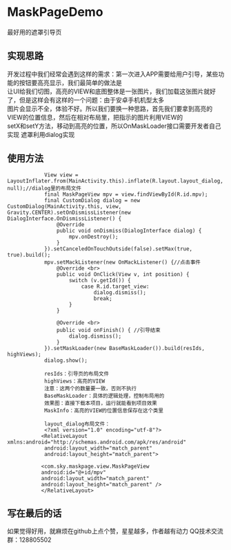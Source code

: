 # MaskPageDemo
最好用的遮罩引导页

## 实现思路
开发过程中我们经常会遇到这样的需求：第一次进入APP需要给用户引导，某些功能的按钮要高亮显示，我们最简单的做法是<br>
让UI给我们切图，高亮的VIEW和底图整体是一张图片，我们加载这张图片就好了，但是这样会有这样的一个问题：由于安卓手机机型太多<br>
图片会显示不全，体验不好。所以我们要换一种思路，首先我们要拿到高亮的VIEW的位置信息，然后在相对布局里，把指示的图片利用VIEW的<br>
setX和setY方法，移动到高亮的位置，所以OnMaskLoader接口需要开发者自己实现 遮罩利用dialog实现

## 使用方法

                View view = LayoutInflater.from(MainActivity.this).inflate(R.layout.layout_dialog, null);//dialog里的布局文件
                final MaskPageView mpv = view.findViewById(R.id.mpv); 
                final CustomDialog dialog = new CustomDialog(MainActivity.this, view, Gravity.CENTER).setOnDismissListener(new DialogInterface.OnDismissListener() {
                    @Override 
                    public void onDismiss(DialogInterface dialog) { 
                        mpv.onDestroy(); 
                    } 
                }).setCanceledOnTouchOutside(false).setMax(true, true).build();
                mpv.setMackListener(new OnMackListener() {//点击事件 
                    @Override <br>
                    public void OnClick(View v, int position) { 
                        switch (v.getId()) { 
                            case R.id.target_view:
                                dialog.dismiss(); 
                                break; 
                        } 
                    } 

                    @Override <br>
                    public void onFinish() { //引导结束
                        dialog.dismiss(); 
                    } 
                }).setMaskLoader(new BaseMaskLoader()).build(resIds, highViews); 
                dialog.show(); 
                
                resIds：引导页的布局文件
                highViews：高亮的VIEW
                注意：这两个的数量要一致，否则不执行
                BaseMaskLoader：具体的逻辑处理，控制布局用的
                效果图：直接下载本项目，运行就能看到项目效果
                MaskInfo：高亮的VIEW的位置信息保存在这个类里
                
                layout_dialog布局文件：
                <?xml version="1.0" encoding="utf-8"?>
               <RelativeLayout xmlns:android="http://schemas.android.com/apk/res/android"
                android:layout_width="match_parent"
                android:layout_height="match_parent">

               <com.sky.maskpage.view.MaskPageView
               android:id="@+id/mpv"
               android:layout_width="match_parent"
               android:layout_height="match_parent" />
               </RelativeLayout>
               
## 写在最后的话              
    
 如果觉得好用，就麻烦在github上点个赞，星星越多，作者越有动力
 QQ技术交流群：128805502
               
               
               
               
               
               
               
               
               
               
               
               
               
               
               
               
               
               
               
               
               
               
               
               
               
               
               
               
